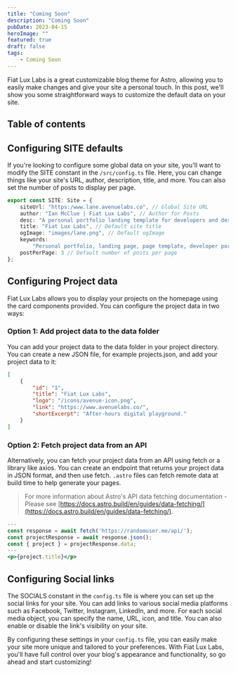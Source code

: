 ```yaml
---
title: "Coming Soon"
description: "Coming Soon"
pubDate: 2023-04-15
heroImage: ""
featured: true
draft: false
tags:
    - Coming Soon
---
```


Fiat Lux Labs is a great customizable blog theme for Astro, allowing you to easily make changes and give your site a personal touch. In this post, we'll show you some straightforward ways to customize the default data on your site.

## Table of contents

## Configuring SITE defaults

If you're looking to configure some global data on your site, you'll want to modify the SITE constant in the <code>/src/config.ts</code> file. Here, you can change things like your site's URL, author, description, title, and more. You can also set the number of posts to display per page.

```ts
export const SITE: Site = {
    siteUrl: "https:/www.lane.avenuelabs.co", // Global Site URL
    author: "Ian McClue | Fiat Lux Labs", // Author for Posts
    desc: "A personal portfolio landing template for developers and designers. Made by Fiat Lux Labs.", // Default site description
    title: "Fiat Lux Labs", // Default site title
    ogImage: "images/lane.png", // Default ogImage
    keywords:
        "Personal portfolio, landing page, page template, developer portfoliom designer portfolio", //Default Keywords
    postPerPage: 3 // Default number of posts per page
};
```

## Configuring Project data

Fiat Lux Labs allows you to display your projects on the homepage using the card components provided. You can configure the project data in two ways:

### Option 1: Add project data to the data folder

You can add your project data to the data folder in your project directory. You can create a new JSON file, for example projects.json, and add your project data to it:

```json
[
    {
        "id": "1",
        "title": "Fiat Lux Labs",
        "logo": "/icons/avenue-icon.png",
        "link": "https://www.avenuelabs.co/",
        "shortExcerpt": "After-hours digital playground."
    }
]
```

### Option 2: Fetch project data from an API

Alternatively, you can fetch your project data from an API using fetch or a library like axios. You can create an endpoint that returns your project data in JSON format, and then use fetch. <code>.astro</code> files can fetch remote data at build time to help generate your pages.

> For more information about Astro's API data fetching documentation - Please see [https://docs.astro.build/en/guides/data-fetching/](https://docs.astro.build/en/guides/data-fetching/).

```jsx
---
const response = await fetch('https://randomuser.me/api/');
const projectResponse = await response.json();
const { project } = projectResponse.data;
---
<p>{project.title}</p>
```

## Configuring Social links

The SOCIALS constant in the <code>config.ts</code> file is where you can set up the social links for your site. You can add links to various social media platforms such as Facebook, Twitter, Instagram, LinkedIn, and more. For each social media object, you can specify the name, URL, icon, and title. You can also enable or disable the link's visibility on your site.

By configuring these settings in your <code>config.ts</code> file, you can easily make your site more unique and tailored to your preferences. With Fiat Lux Labs, you'll have full control over your blog's appearance and functionality, so go ahead and start customizing!

